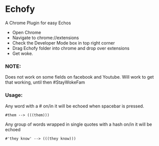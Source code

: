 # Echofy
A Chrome Plugin for easy Echos


* Open Chrome
* Navigate to chrome://extensions
* Check the Developer Mode box in top right corner
* Drag Echofy folder into chrome and drop over extensions
* Get woke.

### NOTE:

  Does not work on some fields on facebook and Youtube. Will work to get that working, until then #StayWokeFam
  
  
### Usage:

  Any word with a # on/in it will be echoed when spacebar is pressed.
  
  `#them --> (((them)))`
  
  Any group of words wrapped in single quotes with a hash on/in it will be echoed
  
  `#'they know' --> (((they know)))`

